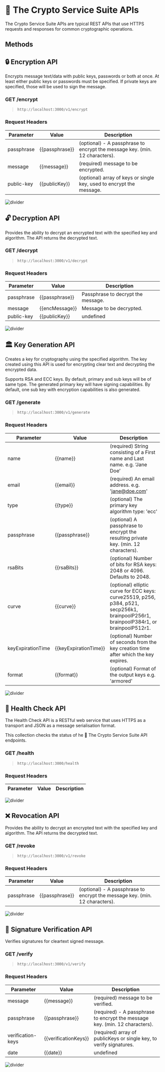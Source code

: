 # 🔐 The Crypto Service Suite APIs

The Crypto Service Suite APIs are typical REST APIs that use HTTPS requests and responses for common cryptographic operations.

## Methods

## 🔒 Encryption API

Encrypts message text/data with public keys, passwords or both at once. At least either public keys or passwords must be specified. If private keys are specified, those will be used to sign the message.

### GET /encrypt

>```
>http://localhost:3000/v1/encrypt
>```

### Request Headers

|Parameter|Value|Description|
|---|---|---|
|passphrase|{{passphrase}}|(optional) - A passphrase to encrypt the message key. (min. 12 characters).|
|message|{{message}}|(required) message to be encrypted.|
|public-key|{{publicKey}}|(optional) array of keys or single key, used to encrypt the message.|

![divider][divider]

## 🔓 Decryption API

Provides the ability to decrypt an encrypted text with the specified key and algorithm. The API returns the decrypted text.

### GET /decrypt

>```
>http://localhost:3000/v1/decrypt
>```

### Request Headers

|Parameter|Value|Description|
|---|---|---|
|passphrase|{{passphrase}}|Passphrase to decrypt the message.|
|message|{{encMessage}}|Message to be decrypted.|
|public-key|{{publicKey}}|undefined|

![divider][divider]

## 🏛️ Key Generation API

Creates a key for cryptography using the specified algorithm. The key created using this API is used for encrypting clear text and decrypting the encrypted data.

Supports RSA and ECC keys. By default, primary and sub keys will be of same type. The generated primary key will have signing capabilities. By default, one sub key with encryption capabilities is also generated.

### GET /generate

>```
>http://localhost:3000/v1/generate
>```

### Request Headers

|Parameter|Value|Description|
|---|---|---|
|name|{{name}}|(required) String consisting of a First name and Last name. e.g. ‘Jane Doe’|
|email|{{email}}|(required) An email address. e.g. 'jane@doe.com'|
|type|{{type}}|(optional) The primary key algorithm type: 'ecc' | 'rsa'. Default: 'ecc'.|
|passphrase|{{passphrase}}|(optional) A passphrase to encrypt the resulting private key. (min. 12 characters).|
|rsaBits|{{rsaBits}}|(optional) Number of bits for RSA keys: 2048 or 4096. Defaults to 2048.|
|curve|{{curve}}|(optional) elliptic curve for ECC keys: curve25519, p256, p384, p521, secp256k1, brainpoolP256r1, brainpoolP384r1, or brainpoolP512r1.|
|keyExpirationTime|{{keyExpirationTime}}|(optional) Number of seconds from the key creation time after which the key expires.|
|format|{{format}}|(optional) Format of the output keys e.g. 'armored' | 'object' | 'binary'.|

![divider][divider]

## 👟 Health Check API

The Health Check API is a RESTful web service that uses HTTPS as a transport and JSON as a message serialisation format.

This collection checks the status of he 🔐 The Crypto Service Suite API endpoints.

### GET /health

>```
>http://localhost:3000/health
>```

### Request Headers

|Parameter|Value|Description|
|---|---|---|

![divider][divider]

## ❌ Revocation API

Provides the ability to decrypt an encrypted text with the specified key and algorithm. The API returns the decrypted text.

### GET /revoke

>```
>http://localhost:3000/v1/revoke
>```

### Request Headers

|Parameter|Value|Description|
|---|---|---|
|passphrase|{{passphrase}}|(optional) - A passphrase to encrypt the message key. (min. 12 characters).|

![divider][divider]

## 🔏 Signature Verification API

Verifies signatures for cleartext signed message.

### GET /verify

>```
>http://localhost:3000/v1/verify
>```

### Request Headers

|Parameter|Value|Description|
|---|---|---|
|message|{{message}}|(required) message to be verified.|
|passphrase|{{passphrase}}|(required) - A passphrase to encrypt the message key. (min. 12 characters).|
|verification-keys|{{verificationKeys}}|(required) array of publicKeys or single key, to verify signatures.|
|date|{{date}}|undefined|

![divider][divider]


[divider]: https://raw.githubusercontent.com/sebastienrousseau/crypto-service/master/assets/divider.svg